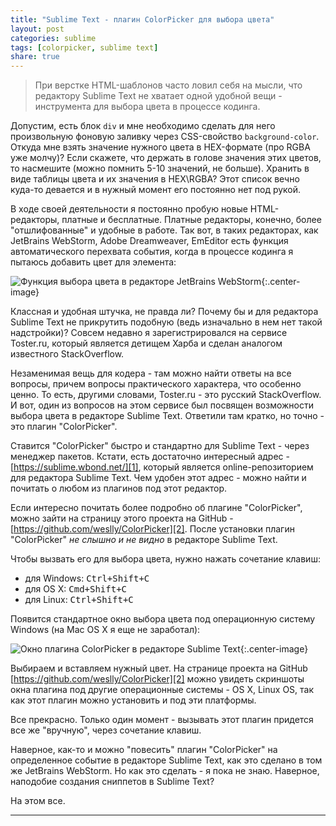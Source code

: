 ```yaml
---
title: "Sublime Text - плагин ColorPicker для выбора цвета"
layout: post
categories: sublime
tags: [colorpicker, sublime text]
share: true
---
```


> При верстке HTML-шаблонов часто ловил себя на мысли, что редактору Sublime Text не хватает одной удобной вещи - инструмента для выбора цвета в процессе кодинга.

Допустим, есть блок `div` и мне необходимо сделать для него произвольную фоновую заливку через CSS-свойство `background-color`. Откуда мне взять значение нужного цвета в HEX-формате (про RGBA уже молчу)? Если скажете, что держать в голове значения этих цветов, то насмешите (можно помнить 5-10 значений, не больше). Хранить в виде таблицы цвета и их значения в HEX\RGBA? Этот список вечно куда-то девается и в нужный момент его постоянно нет под рукой.

В ходе своей деятельности я постоянно пробую новые HTML-редакторы, платные и бесплатные. Платные редакторы, конечно, более "отшлифованные" и удобные в работе. Так вот, в таких редакторах, как JetBrains WebStorm, Adobe Dreamweaver, EmEditor есть функция автоматического перехвата события, когда в процессе кодинга я пытаюсь добавить цвет для элемента:

![Функция выбора цвета в редакторе JetBrains WebStorm]({{site.url}}/images/uploads/2013/11/webstorm-colorpicker.jpg){:.center-image}

Классная и удобная штучка, не правда ли? Почему бы и для редактора Sublime Text не прикрутить подобную (ведь изначально в нем нет такой надстройки)? Совсем недавно я зарегистрировался на сервисе Toster.ru, который является детищем Харба и сделан аналогом известного StackOverflow.

Незаменимая вещь для кодера - там можно найти ответы на все вопросы, причем вопросы практического характера, что особенно ценно. То есть, другими словами, Toster.ru - это русский StackOverflow. И вот, один из вопросов на этом сервисе был посвящен возможности выбора цвета в редакторе Sublime Text. Ответили там кратко, но точно - это плагин "ColorPicker".

Ставится "ColorPicker" быстро и стандартно для Sublime Text - через менеджер пакетов. Кстати, есть достаточно интересный адрес - [https://sublime.wbond.net/][1], который является online-репозиторием для редактора Sublime Text. Чем удобен этот адрес - можно найти и почитать о любом из плагинов под этот редактор.

Если интересно почитать более подробно об плагине "ColorPicker", можно зайти на страницу этого проекта на GitHub - [https://github.com/weslly/ColorPicker][2]. После установки плагин "ColorPicker" *не слышно и не видно* в редакторе Sublime Text.

Чтобы вызвать его для выбора цвета, нужно нажать сочетание клавиш:

  * для Windows: <kbd>Ctrl+Shift+C</kbd>
  * для OS X: <kbd>Cmd+Shift+C</kbd>
  * для Linux: <kbd>Ctrl+Shift+C</kbd>

Появится стандартное окно выбора цвета под операционную систему Windows (на Mac OS X я еще не заработал):

![Окно плагина ColorPicker в редакторе Sublime Text]({{site.url}}/images/uploads/2013/11/sublime_text-colorpicker.jpg){:.center-image}

Выбираем и вставляем нужный цвет. На странице проекта на GitHub [https://github.com/weslly/ColorPicker][2] можно увидеть скриншоты окна плагина под другие операционные системы - OS X, Linux OS, так как этот плагин можно установить и под эти платформы.

Все прекрасно. Только один момент - вызывать этот плагин придется все же "вручную", через сочетание клавиш.

Наверное, как-то и можно "повесить" плагин "ColorPicker" на определенное событие в редакторе Sublime Text, как это сделано в том же JetBrains WebStorm. Но как это сделать - я пока не знаю. Наверное, наподобие создания сниппетов в Sublime Text?

На этом все.

---

[1]: https://sublime.wbond.net/ "Package Manager"
[2]: https://github.com/weslly/ColorPicker "ColorPicker"
